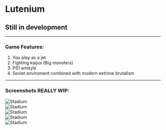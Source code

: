 # Lutenium 
## Still in development
---    
### Game Features:
1. You play as a jet
2. Fighting kaijus (Big monsters)
3. PS1 artstyle
4. Soviet enviroment combined with modern extrime brutalism 

---    
### Screenshots REALLY WIP:

![Stadium](https://github.com/mikhomak/Images/blob/master/Lutenium/Asset.gif?raw=true)   
![Stadium](https://github.com/mikhomak/Images/blob/master/Lutenium/flying_around.gif?raw=true)   
![Stadium](https://github.com/mikhomak/Images/blob/master/Lutenium/stadium.gif?raw=true)   
![Stadium](https://github.com/mikhomak/Images/blob/master/Lutenium/7.png?raw=true)   
![Stadium](https://github.com/mikhomak/Images/blob/master/Lutenium/spider.png?raw=true)   
